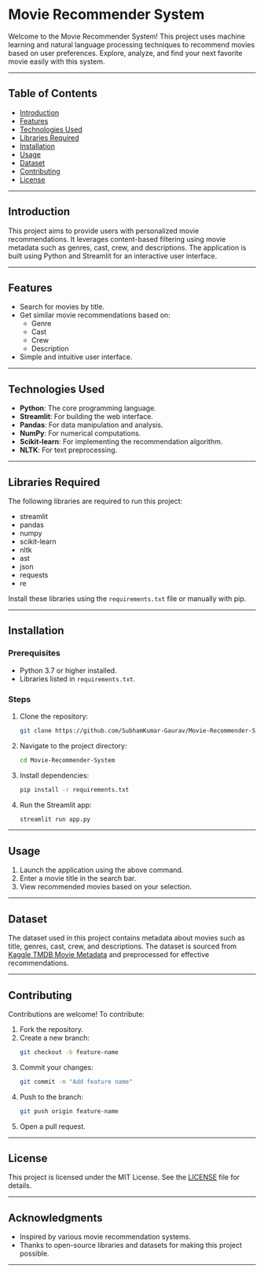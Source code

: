 # Movie Recommender System

Welcome to the Movie Recommender System! This project uses machine learning and natural language processing techniques to recommend movies based on user preferences. Explore, analyze, and find your next favorite movie easily with this system.

---

## Table of Contents
- [Introduction](#introduction)
- [Features](#features)
- [Technologies Used](#technologies-used)
- [Libraries Required](#libraries-required)
- [Installation](#installation)
- [Usage](#usage)
- [Dataset](#dataset)
- [Contributing](#contributing)
- [License](#license)

---

## Introduction
This project aims to provide users with personalized movie recommendations. It leverages content-based filtering using movie metadata such as genres, cast, crew, and descriptions. The application is built using Python and Streamlit for an interactive user interface.

---

## Features
- Search for movies by title.
- Get similar movie recommendations based on:
  - Genre
  - Cast
  - Crew
  - Description
- Simple and intuitive user interface.

---

## Technologies Used
- **Python**: The core programming language.
- **Streamlit**: For building the web interface.
- **Pandas**: For data manipulation and analysis.
- **NumPy**: For numerical computations.
- **Scikit-learn**: For implementing the recommendation algorithm.
- **NLTK**: For text preprocessing.

---

## Libraries Required
The following libraries are required to run this project:
- streamlit
- pandas
- numpy
- scikit-learn
- nltk
- ast
- json
- requests
- re

Install these libraries using the `requirements.txt` file or manually with pip.

---

## Installation

### Prerequisites
- Python 3.7 or higher installed.
- Libraries listed in `requirements.txt`.

### Steps
1. Clone the repository:
   ```bash
   git clone https://github.com/SubhamKumar-Gaurav/Movie-Recommender-System.git
   ```
2. Navigate to the project directory:
   ```bash
   cd Movie-Recommender-System
   ```
3. Install dependencies:
   ```bash
   pip install -r requirements.txt
   ```
4. Run the Streamlit app:
   ```bash
   streamlit run app.py
   ```

---

## Usage
1. Launch the application using the above command.
2. Enter a movie title in the search bar.
3. View recommended movies based on your selection.

---

## Dataset
The dataset used in this project contains metadata about movies such as title, genres, cast, crew, and descriptions. The dataset is sourced from [Kaggle TMDB Movie Metadata](https://www.kaggle.com/datasets/tmdb/tmdb-movie-metadata) and preprocessed for effective recommendations.

---

## Contributing
Contributions are welcome! To contribute:
1. Fork the repository.
2. Create a new branch:
   ```bash
   git checkout -b feature-name
   ```
3. Commit your changes:
   ```bash
   git commit -m "Add feature name"
   ```
4. Push to the branch:
   ```bash
   git push origin feature-name
   ```
5. Open a pull request.

---

## License
This project is licensed under the MIT License. See the [LICENSE](LICENSE) file for details.

---

## Acknowledgments
- Inspired by various movie recommendation systems.
- Thanks to open-source libraries and datasets for making this project possible.

---
